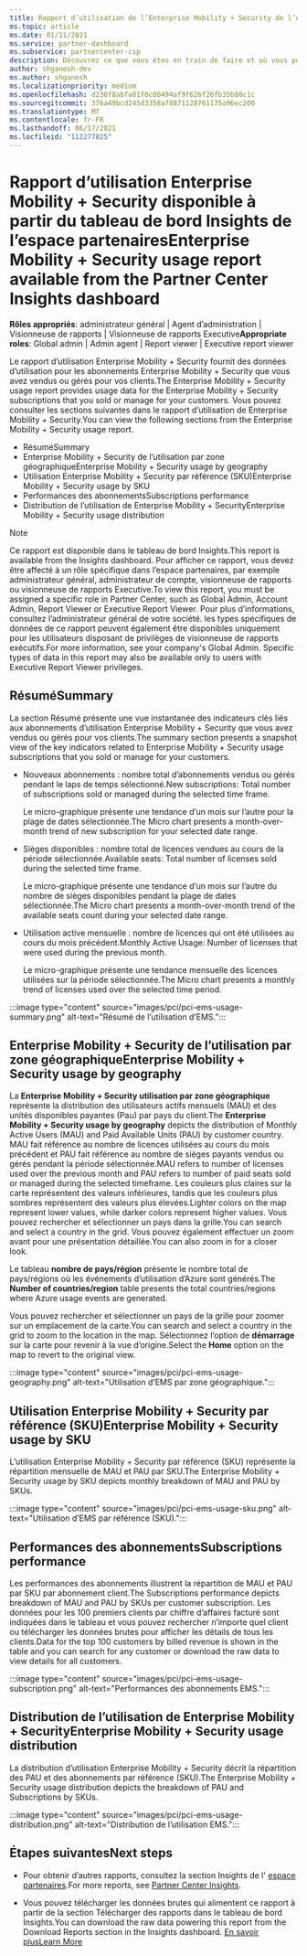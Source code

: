 ```yaml
---
title: Rapport d’utilisation de l’Enterprise Mobility + Security de l’espace partenaires
ms.topic: article
ms.date: 01/11/2021
ms.service: partner-dashboard
ms.subservice: partnercenter-csp
description: Découvrez ce que vous êtes en train de faire et où vous pouvez améliorer l’utilisation des abonnements Enterprise Mobility + Security que vous vendez ou gérez pour vos clients.
author: shganesh-dev
ms.author: shganesh
ms.localizationpriority: medium
ms.openlocfilehash: d230f8abfa01f0c00494af9f626f26fb35b80c1c
ms.sourcegitcommit: 376a49bcd245d3358a78871128761175a96ec200
ms.translationtype: MT
ms.contentlocale: fr-FR
ms.lasthandoff: 06/17/2021
ms.locfileid: "112277825"
---
```

# <a name="enterprise-mobility--security-usage-report-available-from-the-partner-center-insights-dashboard"></a><span data-ttu-id="c1631-103">Rapport d’utilisation Enterprise Mobility + Security disponible à partir du tableau de bord Insights de l’espace partenaires</span><span class="sxs-lookup"><span data-stu-id="c1631-103">Enterprise Mobility + Security usage report available from the Partner Center Insights dashboard</span></span>

<span data-ttu-id="c1631-104">**Rôles appropriés**: administrateur général | Agent d’administration | Visionneuse de rapports | Visionneuse de rapports Executive</span><span class="sxs-lookup"><span data-stu-id="c1631-104">**Appropriate roles**: Global admin | Admin agent | Report viewer | Executive report viewer</span></span>

<span data-ttu-id="c1631-105">Le rapport d’utilisation Enterprise Mobility + Security fournit des données d’utilisation pour les abonnements Enterprise Mobility + Security que vous avez vendus ou gérés pour vos clients.</span><span class="sxs-lookup"><span data-stu-id="c1631-105">The Enterprise Mobility + Security usage report provides usage data for the Enterprise Mobility + Security subscriptions that you sold or manage for your customers.</span></span> <span data-ttu-id="c1631-106">Vous pouvez consulter les sections suivantes dans le rapport d’utilisation de Enterprise Mobility + Security.</span><span class="sxs-lookup"><span data-stu-id="c1631-106">You can view the following sections from the Enterprise Mobility + Security usage report.</span></span>

- <span data-ttu-id="c1631-107">Résumé</span><span class="sxs-lookup"><span data-stu-id="c1631-107">Summary</span></span>
- <span data-ttu-id="c1631-108">Enterprise Mobility + Security de l’utilisation par zone géographique</span><span class="sxs-lookup"><span data-stu-id="c1631-108">Enterprise Mobility + Security usage by geography</span></span>
- <span data-ttu-id="c1631-109">Utilisation Enterprise Mobility + Security par référence (SKU)</span><span class="sxs-lookup"><span data-stu-id="c1631-109">Enterprise Mobility + Security usage by SKU</span></span>
- <span data-ttu-id="c1631-110">Performances des abonnements</span><span class="sxs-lookup"><span data-stu-id="c1631-110">Subscriptions performance</span></span>
- <span data-ttu-id="c1631-111">Distribution de l’utilisation de Enterprise Mobility + Security</span><span class="sxs-lookup"><span data-stu-id="c1631-111">Enterprise Mobility + Security usage distribution</span></span>

 > [!NOTE]
 > <span data-ttu-id="c1631-112">Ce rapport est disponible dans le tableau de bord Insights.</span><span class="sxs-lookup"><span data-stu-id="c1631-112">This report is available from the Insights dashboard.</span></span> <span data-ttu-id="c1631-113">Pour afficher ce rapport, vous devez être affecté à un rôle spécifique dans l’espace partenaires, par exemple administrateur général, administrateur de compte, visionneuse de rapports ou visionneuse de rapports Executive.</span><span class="sxs-lookup"><span data-stu-id="c1631-113">To view this report, you must be assigned a specific role in Partner Center, such as Global Admin, Account Admin, Report Viewer or Executive Report Viewer.</span></span> <span data-ttu-id="c1631-114">Pour plus d’informations, consultez l’administrateur général de votre société. les types spécifiques de données de ce rapport peuvent également être disponibles uniquement pour les utilisateurs disposant de privilèges de visionneuse de rapports exécutifs.</span><span class="sxs-lookup"><span data-stu-id="c1631-114">For more information, see your company's Global Admin. Specific types of data in this report may also be available only to users with Executive Report Viewer privileges.</span></span>

## <a name="summary"></a><span data-ttu-id="c1631-115">Résumé</span><span class="sxs-lookup"><span data-stu-id="c1631-115">Summary</span></span>

<span data-ttu-id="c1631-116">La section Résumé présente une vue instantanée des indicateurs clés liés aux abonnements d’utilisation Enterprise Mobility + Security que vous avez vendus ou gérés pour vos clients.</span><span class="sxs-lookup"><span data-stu-id="c1631-116">The summary section presents a snapshot view of the key indicators related to Enterprise Mobility + Security usage subscriptions that you sold or manage for your customers.</span></span> 

- <span data-ttu-id="c1631-117">Nouveaux abonnements : nombre total d’abonnements vendus ou gérés pendant le laps de temps sélectionné.</span><span class="sxs-lookup"><span data-stu-id="c1631-117">New subscriptions: Total number of subscriptions sold or managed during the selected time frame.</span></span>

   <span data-ttu-id="c1631-118">Le micro-graphique présente une tendance d’un mois sur l’autre pour la plage de dates sélectionnée.</span><span class="sxs-lookup"><span data-stu-id="c1631-118">The Micro chart presents a month-over-month trend of new subscription for your selected date range.</span></span>

- <span data-ttu-id="c1631-119">Sièges disponibles : nombre total de licences vendues au cours de la période sélectionnée.</span><span class="sxs-lookup"><span data-stu-id="c1631-119">Available seats: Total number of licenses sold during the selected time frame.</span></span>

   <span data-ttu-id="c1631-120">Le micro-graphique présente une tendance d’un mois sur l’autre du nombre de sièges disponibles pendant la plage de dates sélectionnée.</span><span class="sxs-lookup"><span data-stu-id="c1631-120">The Micro chart presents a month-over-month trend of the available seats count during your selected date range.</span></span>

- <span data-ttu-id="c1631-121">Utilisation active mensuelle : nombre de licences qui ont été utilisées au cours du mois précédent.</span><span class="sxs-lookup"><span data-stu-id="c1631-121">Monthly Active Usage: Number of licenses that were used during the previous month.</span></span>

   <span data-ttu-id="c1631-122">Le micro-graphique présente une tendance mensuelle des licences utilisées sur la période sélectionnée.</span><span class="sxs-lookup"><span data-stu-id="c1631-122">The Micro chart presents a monthly trend of licenses used over the selected time period.</span></span>

:::image type="content" source="images/pci/pci-ems-usage-summary.png" alt-text="Résumé de l’utilisation d’EMS.":::

## <a name="enterprise-mobility--security-usage-by-geography"></a><span data-ttu-id="c1631-124">Enterprise Mobility + Security de l’utilisation par zone géographique</span><span class="sxs-lookup"><span data-stu-id="c1631-124">Enterprise Mobility + Security usage by geography</span></span>

<span data-ttu-id="c1631-125">La **Enterprise Mobility + Security utilisation par zone géographique** représente la distribution des utilisateurs actifs mensuels (MAU) et des unités disponibles payantes (Pau) par pays du client.</span><span class="sxs-lookup"><span data-stu-id="c1631-125">The **Enterprise Mobility + Security usage by geography** depicts the distribution of Monthly Active Users (MAU) and Paid Available Units (PAU) by customer country.</span></span> <span data-ttu-id="c1631-126">MAU fait référence au nombre de licences utilisées au cours du mois précédent et PAU fait référence au nombre de sièges payants vendus ou gérés pendant la période sélectionnée.</span><span class="sxs-lookup"><span data-stu-id="c1631-126">MAU refers to number of licenses used over the previous month and PAU refers to number of paid seats sold or managed during the selected timeframe.</span></span> <span data-ttu-id="c1631-127">Les couleurs plus claires sur la carte représentent des valeurs inférieures, tandis que les couleurs plus sombres représentent des valeurs plus élevées.</span><span class="sxs-lookup"><span data-stu-id="c1631-127">Lighter colors on the map represent lower values, while darker colors represent higher values.</span></span> <span data-ttu-id="c1631-128">Vous pouvez rechercher et sélectionner un pays dans la grille.</span><span class="sxs-lookup"><span data-stu-id="c1631-128">You can search and select a country in the grid.</span></span> <span data-ttu-id="c1631-129">Vous pouvez également effectuer un zoom avant pour une présentation détaillée.</span><span class="sxs-lookup"><span data-stu-id="c1631-129">You can also zoom in for a closer look.</span></span>

<span data-ttu-id="c1631-130">Le tableau **nombre de pays/région** présente le nombre total de pays/régions où les événements d’utilisation d’Azure sont générés.</span><span class="sxs-lookup"><span data-stu-id="c1631-130">The **Number of countries/region** table presents the total countries/regions where Azure usage events are generated.</span></span>

<span data-ttu-id="c1631-131">Vous pouvez rechercher et sélectionner un pays de la grille pour zoomer sur un emplacement de la carte.</span><span class="sxs-lookup"><span data-stu-id="c1631-131">You can search and select a country in the grid to zoom to the location in the map.</span></span> <span data-ttu-id="c1631-132">Sélectionnez l’option de **démarrage** sur la carte pour revenir à la vue d’origine.</span><span class="sxs-lookup"><span data-stu-id="c1631-132">Select the **Home** option on the map to revert to the original view.</span></span>

:::image type="content" source="images/pci/pci-ems-usage-geography.png" alt-text="Utilisation d’EMS par zone géographique.":::

## <a name="enterprise-mobility--security-usage-by-sku"></a><span data-ttu-id="c1631-134">Utilisation Enterprise Mobility + Security par référence (SKU)</span><span class="sxs-lookup"><span data-stu-id="c1631-134">Enterprise Mobility + Security usage by SKU</span></span>

<span data-ttu-id="c1631-135">L’utilisation Enterprise Mobility + Security par référence (SKU) représente la répartition mensuelle de MAU et PAU par SKU.</span><span class="sxs-lookup"><span data-stu-id="c1631-135">The Enterprise Mobility + Security usage by SKU depicts monthly breakdown of MAU and PAU by SKUs.</span></span>

:::image type="content" source="images/pci/pci-ems-usage-sku.png" alt-text="Utilisation d’EMS par référence (SKU).":::

## <a name="subscriptions-performance"></a><span data-ttu-id="c1631-137">Performances des abonnements</span><span class="sxs-lookup"><span data-stu-id="c1631-137">Subscriptions performance</span></span>

<span data-ttu-id="c1631-138">Les performances des abonnements illustrent la répartition de MAU et PAU par SKU par abonnement client.</span><span class="sxs-lookup"><span data-stu-id="c1631-138">The Subscriptions performance depicts breakdown of MAU and PAU by SKUs per customer subscription.</span></span> <span data-ttu-id="c1631-139">Les données pour les 100 premiers clients par chiffre d’affaires facturé sont indiquées dans le tableau et vous pouvez rechercher n’importe quel client ou télécharger les données brutes pour afficher les détails de tous les clients.</span><span class="sxs-lookup"><span data-stu-id="c1631-139">Data for the top 100 customers by billed revenue is shown in the table and you can search for any customer or download the raw data to view details for all customers.</span></span>

:::image type="content" source="images/pci/pci-ems-usage-subscription.png" alt-text="Performances des abonnements EMS.":::

## <a name="enterprise-mobility--security-usage-distribution"></a><span data-ttu-id="c1631-141">Distribution de l’utilisation de Enterprise Mobility + Security</span><span class="sxs-lookup"><span data-stu-id="c1631-141">Enterprise Mobility + Security usage distribution</span></span>

<span data-ttu-id="c1631-142">La distribution d’utilisation Enterprise Mobility + Security décrit la répartition des PAU et des abonnements par référence (SKU).</span><span class="sxs-lookup"><span data-stu-id="c1631-142">The Enterprise Mobility + Security usage distribution depicts the breakdown of PAU and Subscriptions by SKUs.</span></span>

:::image type="content" source="images/pci/pci-ems-usage-distribution.png" alt-text="Distribution de l’utilisation EMS.":::

## <a name="next-steps"></a><span data-ttu-id="c1631-144">Étapes suivantes</span><span class="sxs-lookup"><span data-stu-id="c1631-144">Next steps</span></span>

- <span data-ttu-id="c1631-145">Pour obtenir d’autres rapports, consultez la section Insights de l' [espace partenaires](partner-center-insights.md).</span><span class="sxs-lookup"><span data-stu-id="c1631-145">For more reports, see [Partner Center Insights](partner-center-insights.md).</span></span>

- <span data-ttu-id="c1631-146">Vous pouvez télécharger les données brutes qui alimentent ce rapport à partir de la section Télécharger des rapports dans le tableau de bord Insights.</span><span class="sxs-lookup"><span data-stu-id="c1631-146">You can download the raw data powering this report from the Download Reports section in the Insights dashboard.</span></span> [<span data-ttu-id="c1631-147">En savoir plus</span><span class="sxs-lookup"><span data-stu-id="c1631-147">Learn More</span></span>](pci-download-reports.md) 
